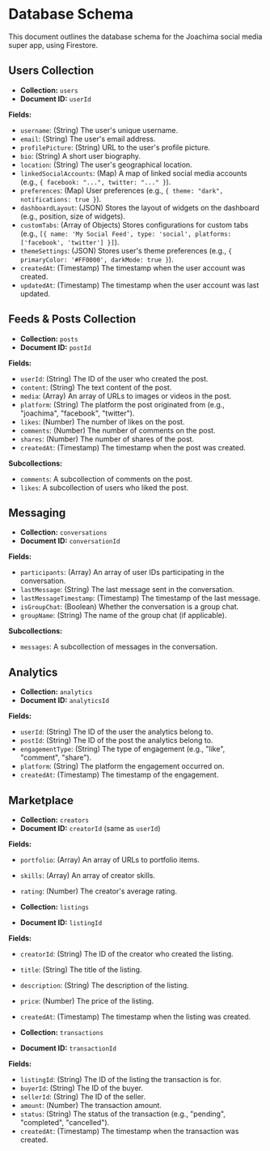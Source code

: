# Database Schema

This document outlines the database schema for the Joachima social media super app, using Firestore.

## Users Collection

*   **Collection:** `users`
*   **Document ID:** `userId`

**Fields:**

*   `username`: (String) The user's unique username.
*   `email`: (String) The user's email address.
*   `profilePicture`: (String) URL to the user's profile picture.
*   `bio`: (String) A short user biography.
*   `location`: (String) The user's geographical location.
*   `linkedSocialAccounts`: (Map) A map of linked social media accounts (e.g., `{ facebook: "...", twitter: "..." }`).
*   `preferences`: (Map) User preferences (e.g., `{ theme: "dark", notifications: true }`).
*   `dashboardLayout`: (JSON) Stores the layout of widgets on the dashboard (e.g., position, size of widgets).
*   `customTabs`: (Array of Objects) Stores configurations for custom tabs (e.g., `[{ name: 'My Social Feed', type: 'social', platforms: ['facebook', 'twitter'] }]`).
*   `themeSettings`: (JSON) Stores user's theme preferences (e.g., `{ primaryColor: '#FF0000', darkMode: true }`).
*   `createdAt`: (Timestamp) The timestamp when the user account was created.
*   `updatedAt`: (Timestamp) The timestamp when the user account was last updated.

## Feeds & Posts Collection

*   **Collection:** `posts`
*   **Document ID:** `postId`

**Fields:**

*   `userId`: (String) The ID of the user who created the post.
*   `content`: (String) The text content of the post.
*   `media`: (Array) An array of URLs to images or videos in the post.
*   `platform`: (String) The platform the post originated from (e.g., "joachima", "facebook", "twitter").
*   `likes`: (Number) The number of likes on the post.
*   `comments`: (Number) The number of comments on the post.
*   `shares`: (Number) The number of shares of the post.
*   `createdAt`: (Timestamp) The timestamp when the post was created.

**Subcollections:**

*   `comments`: A subcollection of comments on the post.
*   `likes`: A subcollection of users who liked the post.

## Messaging

*   **Collection:** `conversations`
*   **Document ID:** `conversationId`

**Fields:**

*   `participants`: (Array) An array of user IDs participating in the conversation.
*   `lastMessage`: (String) The last message sent in the conversation.
*   `lastMessageTimestamp`: (Timestamp) The timestamp of the last message.
*   `isGroupChat`: (Boolean) Whether the conversation is a group chat.
*   `groupName`: (String) The name of the group chat (if applicable).

**Subcollections:**

*   `messages`: A subcollection of messages in the conversation.

## Analytics

*   **Collection:** `analytics`
*   **Document ID:** `analyticsId`

**Fields:**

*   `userId`: (String) The ID of the user the analytics belong to.
*   `postId`: (String) The ID of the post the analytics belong to.
*   `engagementType`: (String) The type of engagement (e.g., "like", "comment", "share").
*   `platform`: (String) The platform the engagement occurred on.
*   `createdAt`: (Timestamp) The timestamp of the engagement.

## Marketplace

*   **Collection:** `creators`
*   **Document ID:** `creatorId` (same as `userId`)

**Fields:**

*   `portfolio`: (Array) An array of URLs to portfolio items.
*   `skills`: (Array) An array of creator skills.
*   `rating`: (Number) The creator's average rating.

*   **Collection:** `listings`
*   **Document ID:** `listingId`

**Fields:**

*   `creatorId`: (String) The ID of the creator who created the listing.
*   `title`: (String) The title of the listing.
*   `description`: (String) The description of the listing.
*   `price`: (Number) The price of the listing.
*   `createdAt`: (Timestamp) The timestamp when the listing was created.

*   **Collection:** `transactions`
*   **Document ID:** `transactionId`

**Fields:**

*   `listingId`: (String) The ID of the listing the transaction is for.
*   `buyerId`: (String) The ID of the buyer.
*   `sellerId`: (String) The ID of the seller.
*   `amount`: (Number) The transaction amount.
*   `status`: (String) The status of the transaction (e.g., "pending", "completed", "cancelled").
*   `createdAt`: (Timestamp) The timestamp when the transaction was created.
